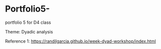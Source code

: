 # Portfolio5-
portfolio 5 for D4 class 

Theme: Dyadic analysis


Reference 1: https://randilgarcia.github.io/week-dyad-workshop/index.html
